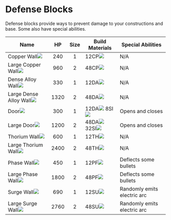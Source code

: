 # Defense Blocks

Defense blocks provide ways to prevent damage to your constructions and base. Some also have special abilities.

| Name | HP   | Size | Build Materials | Special Abilities |
|------|:----:|:----:|-----------------|-------------------|
| Copper Wall<img src="../../img/wall-cp.png" id="spr"/>              | 240  | 1    | 12CP<img src="../../img/cp.png" id="spr"/>                                               | N/A
| Large Copper Wall<img src="../../img/wall-cp-l.png" id="spr"/>      | 960  | 2    | 48CP<img src="../../img/cp.png" id="spr"/>                                               | N/A
| Dense Alloy Wall<img src="../../img/wall-da.png" id="spr"/>         | 330  | 1    | 12DA<img src="../../img/da.png" id="spr"/>                                               | N/A
| Large Dense Alloy Wall<img src="../../img/wall-da-l.png" id="spr"/> | 1320 | 2    | 48DA<img src="../../img/da.png" id="spr"/>                                               | N/A
| Door<img src="../../img/wall-door.png" id="spr"/>                   | 300  | 1    | 12DA<img src="../../img/da.png" id="spr"/> 8SI<img src="../../img/si.png" id="spr"/>   | Opens and closes
| Large Door<img src="../../img/wall-door-l.png" id="spr"/>           | 1200 | 2    | 48DA<img src="../../img/da.png" id="spr"/> 32SI<img src="../../img/si.png" id="spr"/>  | Opens and closes
| Thorium Wall<img src="../../img/wall-th.png" id="spr"/>             | 600  | 1    | 12TH<img src="../../img/th.png" id="spr"/>                                               | N/A
| Large Thorium Wall<img src="../../img/wall-th-l.png" id="spr"/>     | 2400 | 2    | 48TH<img src="../../img/th.png" id="spr"/>                                               | N/A
| Phase Wall<img src="../../img/wall-ph.png" id="spr"/>               | 450  | 1    | 12PF<img src="../../img/pf.png" id="spr"/>                                               | Deflects some bullets
| Large Phase Wall<img src="../../img/wall-ph-l.png" id="spr"/>       | 1800 | 2    | 48PF<img src="../../img/pf.png" id="spr"/>                                               | Deflects some bullets
| Surge Wall<img src="../../img/wall-su.png" id="spr"/>               | 690  | 1    | 12SU<img src="../../img/su.png" id="spr"/>                                               | Randomly emits electric arc
| Large Surge Wall<img src="../../img/wall-su-l.png" id="spr"/>       | 2760 | 2    | 48SU<img src="../../img/su.png" id="spr"/>                                               | Randomly emits electric arc

